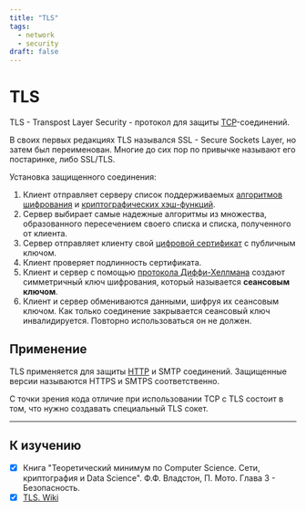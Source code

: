 ```yaml
---
title: "TLS"
tags:
  - network
  - security
draft: false
---
```


# TLS

TLS - Transpost Layer Security - протокол для защиты [TCP](tcp.md)-соединений.

В своих первых редакциях TLS назывался SSL - Secure Sockets Layer, но затем был переименован.
Многие до сих пор по привычке называют его постаринке, либо SSL/TLS.

Установка защищенного соединения:
1. Клиент отправляет серверу список поддерживаемых [алгоритмов шифрования](../security/cipher.md) и [криптографических хэш-функций](../security/crypto_hash_function.md).
2. Сервер выбирает самые надежные алгоритмы из множества, образованного пересечением своего списка и списка, полученного от клиента.
3. Сервер отправляет клиенту свой [цифровой сертификат](../security/digital_certificate.md) с публичным ключом.
4. Клиент проверяет подлинность сертификата.
5. Клиент и сервер с помощью [протокола Диффи-Хеллмана](../security/diffie_hellman.md) создают симметричный ключ шифрования, который называется __сеансовым ключом__.
6. Клиент и сервер обмениваются данными, шифруя их сеансовым ключом. Как только соединение закрывается сеансовый ключ инвалидируется. Повторно использоваться он не должен.

## Применение
TLS применяется для защиты [HTTP](http.md) и SMTP соединений.
Защищенные версии называются HTTPS и SMTPS соответственно.

С точки зрения кода отличие при использовании TCP с TLS состоит в том, что нужно создавать специальный TLS сокет.

---
## К изучению

- [X] Книга "Теоретический минимум по Computer Science. Сети, криптография и Data Science". Ф.Ф. Владстон, П. Мото. Глава 3 - Безопасность.
- [X] [TLS. Wiki](https://ru.wikipedia.org/wiki/TLS)
